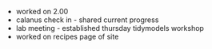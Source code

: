 * worked on 2.00
* calanus check in - shared current progress
* lab meeting - established thursday tidymodels workshop
* worked on recipes page of site
